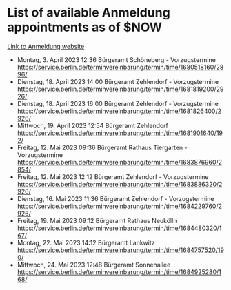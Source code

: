 # List of available Anmeldung appointments as of $NOW
[Link to Anmeldung website](https://service.berlin.de/terminvereinbarung/termin/tag.php?termin=1&anliegen[]=120686&dienstleisterlist=122210,122217,327316,122219,327312,122227,327314,122231,327346,122243,327348,122254,122252,329742,122260,329745,122262,329748,122271,327278,122273,327274,122277,327276,330436,122280,327294,122282,327290,122284,327292,122291,327270,122285,327266,122286,327264,122296,327268,150230,329760,122297,327286,122294,327284,122312,329763,122314,329775,122304,327330,122311,327334,122309,327332,317869,122281,327352,122279,329772,122283,122276,327324,122274,327326,122267,329766,122246,327318,122251,327320,122257,327322,122208,327298,122226,327300&herkunft=http%3A%2F%2Fservice.berlin.de%2Fdienstleistung%2F120686%2F)
- Montag, 3. April 2023 12:36 Bürgeramt Schöneberg - Vorzugstermine https://service.berlin.de/terminvereinbarung/termin/time/1680518160/2896/
- Dienstag, 18. April 2023 14:00 Bürgeramt Zehlendorf - Vorzugstermine https://service.berlin.de/terminvereinbarung/termin/time/1681819200/2926/
- Dienstag, 18. April 2023 16:00 Bürgeramt Zehlendorf - Vorzugstermine https://service.berlin.de/terminvereinbarung/termin/time/1681826400/2926/
- Mittwoch, 19. April 2023 12:54 Bürgeramt Zehlendorf https://service.berlin.de/terminvereinbarung/termin/time/1681901640/192/
- Freitag, 12. Mai 2023 09:36 Bürgeramt Rathaus Tiergarten - Vorzugstermine https://service.berlin.de/terminvereinbarung/termin/time/1683876960/2854/
- Freitag, 12. Mai 2023 12:12 Bürgeramt Zehlendorf - Vorzugstermine https://service.berlin.de/terminvereinbarung/termin/time/1683886320/2926/
- Dienstag, 16. Mai 2023 11:36 Bürgeramt Zehlendorf - Vorzugstermine https://service.berlin.de/terminvereinbarung/termin/time/1684229760/2926/
- Freitag, 19. Mai 2023 09:12 Bürgeramt Rathaus Neukölln https://service.berlin.de/terminvereinbarung/termin/time/1684480320/167/
- Montag, 22. Mai 2023 14:12 Bürgeramt Lankwitz https://service.berlin.de/terminvereinbarung/termin/time/1684757520/190/
- Mittwoch, 24. Mai 2023 12:48 Bürgeramt Sonnenallee https://service.berlin.de/terminvereinbarung/termin/time/1684925280/168/
